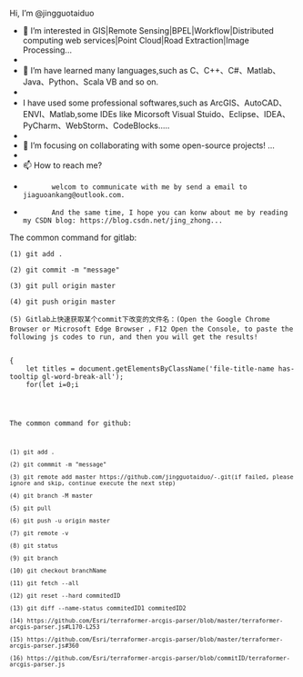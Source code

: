 Hi, I’m @jingguotaiduo

- 👀 I’m interested in GIS|Remote Sensing|BPEL|Workflow|Distributed computing web services|Point Cloud|Road Extraction|Image Processing...
- 
- 🌱 I’m have learned many languages,such as C、C++、C#、Matlab、Java、Python、Scala VB and so on. 
- 
- I have used some professional softwares,such as ArcGIS、AutoCAD、ENVI、Matlab,some IDEs like Micorsoft Visual Stuido、Eclipse、IDEA、PyCharm、WebStorm、CodeBlocks.....
- 
- 💞️ I’m focusing on collaborating with some open-source projects! ...
- 
- 📫 How to reach me?
-            welcom to communicate with me by send a email to jiaguoankang@outlook.com. 
-            And the same time, I hope you can konw about me by reading my CSDN blog: https://blog.csdn.net/jing_zhong...

<!---
jingguotaiduo/jingguotaiduo is a ✨ special ✨ repository because its `README.md` (this file) appears on your GitHub profile.

You can click the Preview link to take a look at your changes.

--->

The common command for gitlab:

    (1) git add .

    (2) git commit -m "message"

    (3) git pull origin master

    (4) git push origin master
    
    (5) Gitlab上快速获取某个commit下改变的文件名：(Open the Google Chrome Browser or Microsoft Edge Browser ，F12 Open the Console, to paste the following js codes to run, and then you will get the results! 
<pre>
<code>
{
    let titles = document.getElementsByClassName('file-title-name has-tooltip gl-word-break-all');
    for(let i=0;i<titles.length;i++)
        console.log(titles[i].innerText);
}

{
    let titles = document.getElementsByClassName('file-title-name has-tooltip gl-word-break-all');
    for(let i=0;i<titles.length;i++)
        console.log(titles[i].innerText);
}
</code>
</pre>


The common command for github:

    (1) git add .

    (2) git commmit -m "message"

    (3) git remote add master https://github.com/jingguotaiduo/-.git(if failed, please ignore and skip, continue execute the next step)

    (4) git branch -M master

    (5) git pull

    (6) git push -u origin master
    
    (7) git remote -v
    
    (8) git status
    
    (9) git branch
    
    (10) git checkout branchName
    
    (11) git fetch --all
    
    (12) git reset --hard commitedID
    
    (13) git diff --name-status commitedID1 commitedID2
    
    (14) https://github.com/Esri/terraformer-arcgis-parser/blob/master/terraformer-arcgis-parser.js#L170-L253
    
    (15) https://github.com/Esri/terraformer-arcgis-parser/blob/master/terraformer-arcgis-parser.js#360
    
    (16) https://github.com/Esri/terraformer-arcgis-parser/blob/commitID/terraformer-arcgis-parser.js
